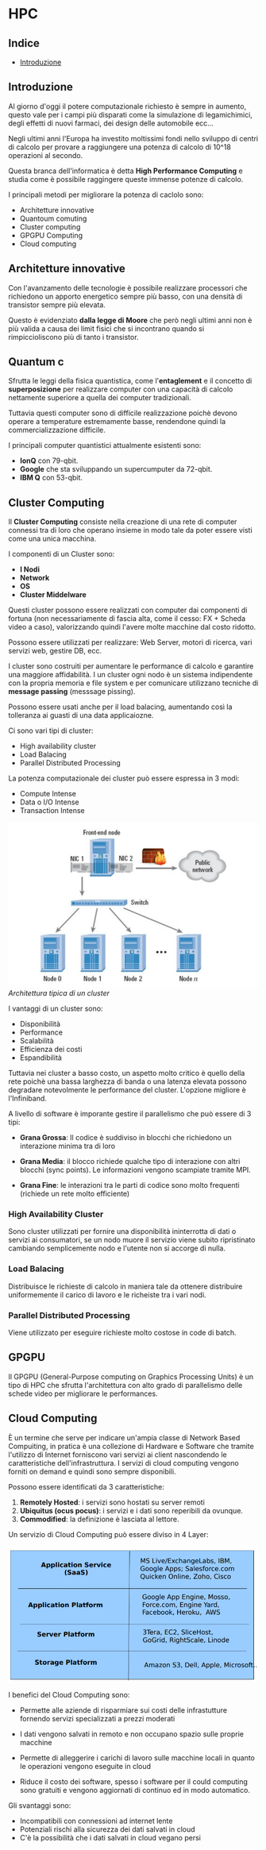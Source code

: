 # HPC

## Indice

- [Introduzione](#introduzione)

## Introduzione

Al giorno d'oggi il potere computazionale richiesto è sempre in aumento, questo vale per i campi più disparati come la simulazione di legamichimici, degli effetti di nuovi farmaci, dei design delle automobile ecc...

Negli ultimi anni l'Europa ha investito moltissimi fondi nello sviluppo di centri di calcolo per provare a raggiungere una potenza di calcolo di 10^18 operazioni al secondo.

Questa branca dell'informatica è detta **High Performance Computing** e studia come è possibile raggingere queste immense potenze di calcolo.

I principali metodi per migliorare la potenza di caclolo sono:

- Architetture innovative
- Quantoum comuting
- Cluster computing
- GPGPU Computing
- Cloud computing

## Architetture innovative

Con l'avanzamento delle tecnologie è possibile realizzare processori che richiedono un apporto energetico sempre più basso, con una densità di transistor sempre più elevata. 

Questo è evidenziato **dalla legge di Moore** che però negli ultimi anni non è più valida a causa dei limit fisici che si incontrano quando si rimpiccioliscono più di tanto i transistor.

## Quantum c

Sfrutta le leggi della fisica quantistica, come l'**entaglement** e il concetto di **superposizione** per realizzare computer con una capacità di calcolo nettamente superiore a quella dei computer tradizionali.

Tuttavia questi computer sono di difficile realizzazione poichè devono operare a temperature estremamente basse, rendendone quindi la commercializzazione difficile.

I principali computer quantistici attualmente esistenti sono:

- **IonQ** con 79-qbit.
- **Google** che sta sviluppando un supercumputer da 72-qbit.
- **IBM Q** con 53-qbit.

## Cluster Computing

Il **Cluster Computing** consiste nella creazione di una rete di computer connessi tra di loro che operano insieme in modo tale da poter essere visti come una unica macchina.

I componenti di un Cluster sono:
- **I Nodi**
- **Network**
- **OS**
- **Cluster Middelware**

Questi cluster possono essere realizzati con computer dai componenti di fortuna (non necessariamente di fascia alta, come il cesso: FX + Scheda video a caso), valorizzando quindi l'avere molte macchine dal costo ridotto.

Possono essere utilizzati per realizzare: Web Server, motori di ricerca, vari servizi web, gestire DB, ecc.

I cluster sono costruiti per aumentare le performance di calcolo e garantire una maggiore affidabilità. I un cluster ogni nodo è un sistema indipendente con la propria memoria e file system e per comunicare utilizzano tecniche di **message passing** (messsage pissing).

Possono essere usati anche per il load balacing, aumentando così la tolleranza ai guasti di una data applicaiozne.

Ci sono vari tipi di cluster:

<!-- - Anali(con scat incluso) -->
- High availability cluster
- Load Balacing
- Parallel Distributed Processing

La potenza computazionale dei cluster può essere espressa in 3 modi:

- Compute Intense
- Data o I/O Intense
- Transaction Intense

![architettura](./imgs/cluster_architecture.png)
_Architettura tipica di un cluster_

I vantaggi di un cluster sono:

- Disponibilità
- Performance
- Scalabilità
- Efficienza dei costi
- Espandibilità

Tuttavia nei cluster a basso costo, un aspetto molto critico è quello della rete poichè una bassa larghezza di banda o una latenza elevata possono degradare notevolmente le performance del cluster. L'opzione migliore è l'Infiniband.

A livello di software è imporante gestire il parallelismo che può essere di 3 tipi:

- **Grana Grossa**: Il codice è suddiviso in blocchi che richiedono un interazione minima tra di loro

- **Grana Media**: il blocco richiede qualche tipo di interazione con altri blocchi (sync points). Le informazioni vengono scampiate tramite MPI.

- **Grana Fine**: le interazioni tra le parti di codice sono molto frequenti (richiede un rete molto efficiente)

  
### High Availability Cluster

Sono cluster utilizzati per fornire una disponibilità ininterrotta di dati o servizi ai consumatori, se un nodo muore il servizio viene subito ripristinato cambiando semplicemente nodo e l'utente non si accorge di nulla.

### Load Balacing

Distribuisce le richieste di calcolo in maniera tale da ottenere distribuire uniformemente il carico di lavoro e le richeiste tra i vari nodi.

### Parallel Distributed Processing

Viene utilizzato per eseguire richieste molto costose in code di batch.

## GPGPU

Il GPGPU (General-Purpose computing on Graphics Processing Units) è un tipo di HPC che sfrutta l'architettura con alto grado di parallelismo delle schede video per migliorare le performances.

## Cloud Computing

È un termine che serve per indicare un'ampia classe di Network Based Compuiting, in pratica è una collezione di Hardware e Software che tramite l'utilizzo di Internet forniscono vari servizi ai client nascondendo le caratteristiche dell'infrastruttura. I servizi di cloud computing vengono forniti on demand e quindi sono sempre disponibili.

Possono essere identificati da 3 caratteristiche:

1. **Remotely Hosted**: i servizi sono hostati su server remoti
2. **Ubiquitus (ocus pocus)**: i servizi e i dati sono reperibili da ovunque.
3. **Commodified**: la definizione è lasciata al lettore.

Un servizio di Cloud Computing può essere diviso in 4 Layer: 

![cluster layers](./imgs/saas.png)

I benefici del Cloud Computing sono:

- Permette alle aziende di risparmiare sui costi delle infrastutture fornendo servizi specializzati a prezzi moderati 

- I dati vengono salvati in remoto e non occupano spazio sulle proprie macchine

- Permette di alleggerire i carichi di lavoro sulle macchine locali in quanto le operazioni vengono eseguite in cloud

- Riduce il costo dei software, spesso i software per il could computing sono gratuiti e vengono aggiornati di continuo ed in modo automatico.

Gli svantaggi sono:

- Incompatibili con connessioni ad internet lente
- Potenziali rischi alla sicurezza dei dati salvati in cloud
- C'è la possibilità che i dati salvati in cloud vegano persi